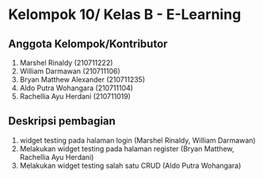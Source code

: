 # Kelompok 10/ Kelas B - E-Learning

## Anggota Kelompok/Kontributor
1. Marshel Rinaldy (210711222)
2. William Darmawan (210711106)
3. Bryan Matthew Alexander (210711235)
4. Aldo Putra Wohangara (210711104)
5. Rachellia Ayu Herdani (210711019)

## Deskripsi pembagian
1. widget testing pada halaman login (Marshel Rinaldy, William Darmawan)
2. Melakukan widget testing pada halaman register (Bryan Matthew, Rachellia Ayu Herdani)
3. Melakukan widget testing salah satu CRUD (Aldo Putra Wohangara)
